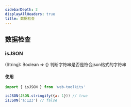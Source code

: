 ```yaml
---
sidebarDepth: 2
displayAllHeaders: true 
title: 数据检查
---
```


## 数据检查

### isJSON
(String): Boolean => {}
判断字符串是否是符合json格式的字符串
#### 使用

```js
import { isJSON } from 'web-toolkits'

isJSON(JSON.stringify({a: 1})) // true
isJSON('a:123') // false
```